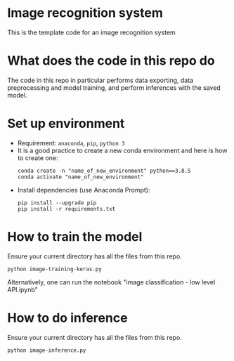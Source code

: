 # Image recognition system
This is the template code for an image recognition system 

# What does the code in this repo do
The code in this repo in particular performs data exporting, data preprocessing and model training, and perform inferences with the saved model. 

# Set up environment 
* Requirement: ```anaconda```, ```pip```, ```python 3```
* It is a good practice to create a new conda environment and here is how to create one:
  ```
  conda create -n "name_of_new_environment" python==3.8.5
  conda activate "name_of_new_environment"
  ```
* Install dependencies (use Anaconda Prompt): 
  ```
  pip install --upgrade pip 
  pip install -r requirements.txt 
  ```
  
# How to train the model

Ensure your current directory has all the files from this repo.
```
python image-training-keras.py

```

Alternatively, one can run the notebook "image classification - low level API.ipynb"


# How to do inference

Ensure your current directory has all the files from this repo.
```
python image-inference.py

```

  

